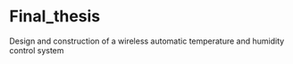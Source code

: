 # Final_thesis
Design and construction of a wireless automatic temperature and humidity control system
